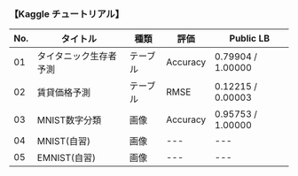 ### 【Kaggle チュートリアル】
|  No. | タイトル | 種類 | 評価 | Public LB |
|------|-----|---|---|---|
| 01   | タイタニック生存者予測   | テーブル   | Accuracy   | 0.79904 / 1.00000  |
| 02   | 賃貸価格予測    | テーブル   | RMSE   | 0.12215 / 0.00003  |
| 03   | MNIST数字分類    | 画像   | Accuracy   | 0.95753 / 1.00000  |
| 04   | MNIST(自習)    | 画像   | ---   | ---   |
| 05   | EMNIST(自習)    | 画像   | ---   | ---   |